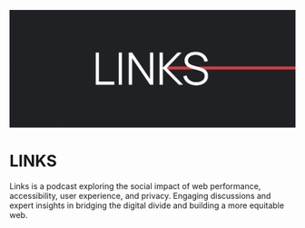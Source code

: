 ![All-caps white text on a dark background reads "LINKS". There is a light red horizontal line behind the S and attached to the legs of the K to imply a left pointing arrow.](./public/images/links-long.png)

# LINKS

Links is a podcast exploring the social impact of web performance, accessibility, user experience, and privacy. Engaging discussions and expert insights in bridging the digital divide and building a more equitable web.
